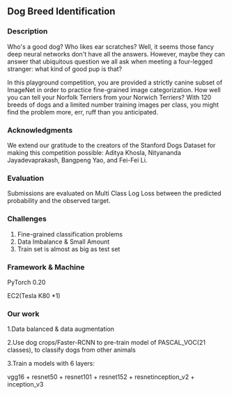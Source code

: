 ## Dog Breed Identification


### Description

Who's a good dog? Who likes ear scratches? Well, it seems those fancy deep neural networks don't have all the answers. However, maybe they can answer that ubiquitous question we all ask when meeting a four-legged stranger: what kind of good pup is that?

In this playground competition, you are provided a strictly canine subset of ImageNet in order to practice fine-grained image categorization. How well you can tell your Norfolk Terriers from your Norwich Terriers? With 120 breeds of dogs and a limited number training images per class, you might find the problem more, err, ruff than you anticipated.

### Acknowledgments

We extend our gratitude to the creators of the Stanford Dogs Dataset for making this competition possible: Aditya Khosla, Nityananda Jayadevaprakash, Bangpeng Yao, and Fei-Fei Li.

### Evaluation

Submissions are evaluated on Multi Class Log Loss between the predicted probability and the observed target.

### Challenges

1. Fine-grained classification problems 
2. Data Imbalance & Small Amount                   
3. Train set is almost as big as test set

### Framework & Machine
PyTorch 0.20

EC2(Tesla K80 *1)

### Our work

1.Data balanced & data augmentation

2.Use dog crops/Faster-RCNN to pre-train model of PASCAL_VOC(21 classes), to classify dogs from other animals

3.Train a models with 6 layers:

vgg16 + resnet50 + resnet101 + resnet152 + resnetinception_v2 + inception_v3

